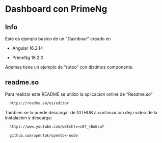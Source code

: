 # Dashboard con PrimeNg

## Info

Este es ejemplo basico de un "Dashboar" creado en 

- Angular 16.2.14 

- PrimeNg 16.2.0

Ademas tiene un ejemplo de "ruteo" con distintos componente.


## readme.so

Para realizar este README se utilizo la aplicacion online de "Readme.so"

```bash
  https://readme.so/es/editor
```
Tambien se lo puede descargar de GITHUB a continuacion dejo video de la instalacion y descarga:

```bash
  https://www.youtube.com/watch?v=c87_4BoBcuY
```
```bash
  github.com/opentok/opentok-node
```
